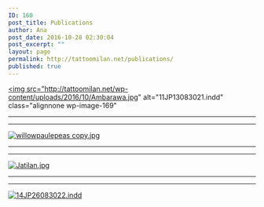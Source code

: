 ```yaml
---
ID: 160
post_title: Publications
author: Ana
post_date: 2016-10-28 02:30:04
post_excerpt: ""
layout: page
permalink: http://tattoomilan.net/publications/
published: true
---
```

<a href="http://tattoomilan.net/wp-content/uploads/2016/10/Ambarawa_willowpaule.pdf" target="_blank"><img src="http://tattoomilan.net/wp-content/uploads/2016/10/Ambarawa.jpg" alt="11JP13083021.indd"  class="alignnone  wp-image-169" </img></a>
<hr>
<hr>
<a href="http://tattoomilan.net/wp-content/uploads/2016/10/When-eating-local-means_willowpaule.pdf" target="_blank"><img src="http://tattoomilan.net/wp-content/uploads/2016/10/When-eating-e1477623519288.jpg" alt="willowpaulepeas copy.jpg" class="alignnone size-full wp-image-173" </img></a>
<hr>
<hr>
<a href="http://tattoomilan.net/wp-content/uploads/2016/10/Jatilan_willowpaule.pdf" target="_blank"><img src="http://tattoomilan.net/wp-content/uploads/2016/10/Jatilan-e1477623836230.jpg" alt="Jatilan.jpg"  class="alignnone size-full wp-image-172"</img></a> 
<hr>
<hr>
<a href="http://tattoomilan.net/wp-content/uploads/2016/10/3-women-run-3…warung_willowpaule.pdf" target="_blank"><img src="http://tattoomilan.net/wp-content/uploads/2016/10/3-women--e1477624797352.jpg" alt="14JP26083022.indd"  class="alignnone size-full wp-image-171"</img></a>